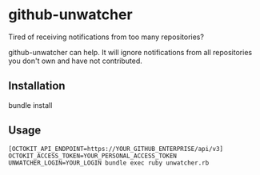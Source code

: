 # github-unwatcher

Tired of receiving notifications from too many repositories?

github-unwatcher can help. It will ignore notifications from all repositories you don't own and have not contributed.

## Installation

bundle install

## Usage

```
[OCTOKIT_API_ENDPOINT=https://YOUR_GITHUB_ENTERPRISE/api/v3] OCTOKIT_ACCESS_TOKEN=YOUR_PERSONAL_ACCESS_TOKEN UNWATCHER_LOGIN=YOUR_LOGIN bundle exec ruby unwatcher.rb
```
